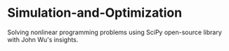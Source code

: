 # Simulation-and-Optimization

Solving nonlinear programming problems using SciPy open-source library with John Wu's insights.
